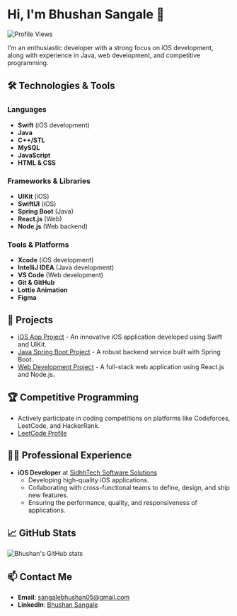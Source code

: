 # Hi, I'm Bhushan Sangale 👋

![Profile Views](https://komarev.com/ghpvc/?username=SangaleBhushan&color=green)

I'm an enthusiastic developer with a strong focus on iOS development, along with experience in Java, web development, and competitive programming.

## 🛠️ Technologies & Tools

### Languages
- **Swift** (iOS development)
- **Java**
- **C++/STL**
- **MySQL**
- **JavaScript**
- **HTML & CSS**

### Frameworks & Libraries
- **UIKit** (iOS)
- **SwiftUI** (iOS)
- **Spring Boot** (Java)
- **React.js** (Web)
- **Node.js** (Web backend)

### Tools & Platforms
- **Xcode** (iOS development)
- **IntelliJ IDEA** (Java development)
- **VS Code** (Web development)
- **Git & GitHub**
- **Lottie Animation**
- **Figma**

## 🚀 Projects
- [iOS App Project](https://github.com/SangaleBhushan/) - An innovative iOS application developed using Swift and UIKit.
- [Java Spring Boot Project](https://github.com/SangaleBhushan/) - A robust backend service built with Spring Boot.
- [Web Development Project](https://github.com/SangaleBhushan/) - A full-stack web application using React.js and Node.js.

## 🏆 Competitive Programming
- Actively participate in coding competitions on platforms like Codeforces, LeetCode, and HackerRank.
- [LeetCode Profile](https://leetcode.com/u/Bhushan_Sangale15/)

## 👨‍💼 Professional Experience
- **iOS Developer** at [SidhhTech Software Solutions](https://www.sidhhtech.com)
  - Developing high-quality iOS applications.
  - Collaborating with cross-functional teams to define, design, and ship new features.
  - Ensuring the performance, quality, and responsiveness of applications.

## 📈 GitHub Stats

![Bhushan's GitHub stats](https://github-readme-stats.vercel.app/api?username=SangaleBhushan&show_icons=true&theme=radical)

## 📫 Contact Me
- **Email**: [sangalebhushan05@gmail.com](mailto:sangalebhushan05@gmail.com)
- **LinkedIn**: [Bhushan Sangale](https://www.linkedin.com/in/bhushan-sangale-8b198a227/)
